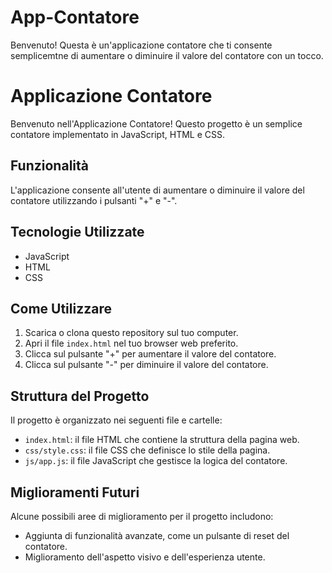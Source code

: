 # App-Contatore
Benvenuto! Questa è un'applicazione contatore che ti consente semplicemtne di aumentare o diminuire il valore del contatore con un tocco.
# Applicazione Contatore

Benvenuto nell'Applicazione Contatore! Questo progetto è un semplice contatore implementato in JavaScript, HTML e CSS.

## Funzionalità

L'applicazione consente all'utente di aumentare o diminuire il valore del contatore utilizzando i pulsanti "+" e "-".

## Tecnologie Utilizzate

- JavaScript
- HTML
- CSS

## Come Utilizzare

1. Scarica o clona questo repository sul tuo computer.
2. Apri il file `index.html` nel tuo browser web preferito.
3. Clicca sul pulsante "+" per aumentare il valore del contatore.
4. Clicca sul pulsante "-" per diminuire il valore del contatore.

## Struttura del Progetto

Il progetto è organizzato nei seguenti file e cartelle:

- `index.html`: il file HTML che contiene la struttura della pagina web.
- `css/style.css`: il file CSS che definisce lo stile della pagina.
- `js/app.js`: il file JavaScript che gestisce la logica del contatore.

## Miglioramenti Futuri

Alcune possibili aree di miglioramento per il progetto includono:

- Aggiunta di funzionalità avanzate, come un pulsante di reset del contatore.
- Miglioramento dell'aspetto visivo e dell'esperienza utente.


